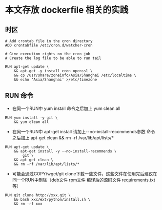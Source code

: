 # 本文存放 dockerfile 相关的实践

## 时区
```
# Add crontab file in the cron directory
ADD crontabfile /etc/cron.d/watcher-cron

# Give execution rights on the cron job
# Create the log file to be able to run tail

RUN apt-get update \
    && apt-get -y install cron openssl \
    && cp /usr/share/zoneinfo/Asia/Shanghai /etc/localtime \
    && echo 'Asia/Shanghai' >/etc/timezone
```

## RUN 命令
- 在同一个RUN中 yum install 命令之后加上 yum clean all
```
RUN yum install -y git \
    && yum clean all
```

- 在同一个RUN中 apt-get install 请加上--no-install-recommends参数 命令之后加上 apt-get clean && rm -rf /var/lib/apt/lists/*
```
RUN apt-get update \
    && apt-get install -y --no-install-recommends \
        git \
    && apt-get clean \
    && rm -rf /var/lib/apt/lists/* 
```

- 可能会通过COPY/wget/git clone下载一些文件，这些文件在使用完后建议在同一个RUN中删除（deb文件 rpm文件 编译后的源码文件 requirements.txt 等）
```
RUN git clone http://xxx.git \
    && bash xxx/ext/python/install.sh \
    && rm -rf xxx
```
